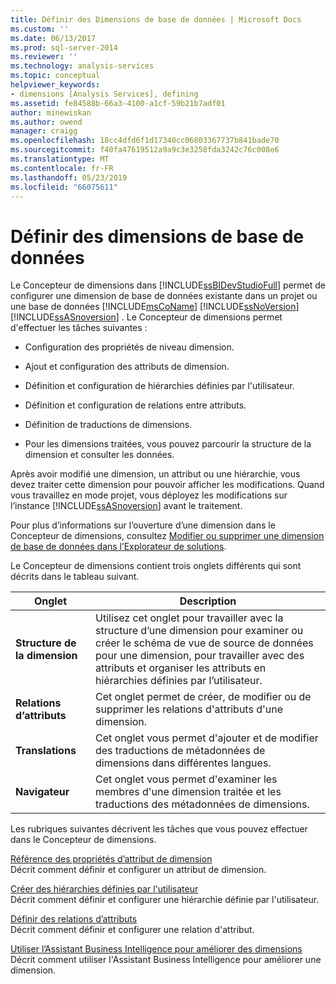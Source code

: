 ```yaml
---
title: Définir des Dimensions de base de données | Microsoft Docs
ms.custom: ''
ms.date: 06/13/2017
ms.prod: sql-server-2014
ms.reviewer: ''
ms.technology: analysis-services
ms.topic: conceptual
helpviewer_keywords:
- dimensions [Analysis Services], defining
ms.assetid: fe84588b-66a3-4100-a1cf-59b21b7adf01
author: minewiskan
ms.author: owend
manager: craigg
ms.openlocfilehash: 18cc4dfd6f1d17340cc06803367737b841bade70
ms.sourcegitcommit: f40fa47619512a9a9c3e3258fda3242c76c008e6
ms.translationtype: MT
ms.contentlocale: fr-FR
ms.lasthandoff: 05/23/2019
ms.locfileid: "66075611"
---
```

# <a name="define-database-dimensions"></a>Définir des dimensions de base de données
  Le Concepteur de dimensions dans [!INCLUDE[ssBIDevStudioFull](../../includes/ssbidevstudiofull-md.md)] permet de configurer une dimension de base de données existante dans un projet ou une base de données [!INCLUDE[msCoName](../../includes/msconame-md.md)] [!INCLUDE[ssNoVersion](../../includes/ssnoversion-md.md)] [!INCLUDE[ssASnoversion](../../includes/ssasnoversion-md.md)] . Le Concepteur de dimensions permet d'effectuer les tâches suivantes :  
  
-   Configuration des propriétés de niveau dimension.  
  
-   Ajout et configuration des attributs de dimension.  
  
-   Définition et configuration de hiérarchies définies par l'utilisateur.  
  
-   Définition et configuration de relations entre attributs.  
  
-   Définition de traductions de dimensions.  
  
-   Pour les dimensions traitées, vous pouvez parcourir la structure de la dimension et consulter les données.  
  
 Après avoir modifié une dimension, un attribut ou une hiérarchie, vous devez traiter cette dimension pour pouvoir afficher les modifications. Quand vous travaillez en mode projet, vous déployez les modifications sur l’instance [!INCLUDE[ssASnoversion](../../includes/ssasnoversion-md.md)] avant le traitement.  
  
 Pour plus d’informations sur l’ouverture d’une dimension dans le Concepteur de dimensions, consultez [Modifier ou supprimer une dimension de base de données dans l’Explorateur de solutions](database-dimensions-modify-or-delete-a-database-dimension-in-solution-explorer.md).  
  
 Le Concepteur de dimensions contient trois onglets différents qui sont décrits dans le tableau suivant.  
  
|Onglet|Description|  
|---------|-----------------|  
|**Structure de la dimension**|Utilisez cet onglet pour travailler avec la structure d’une dimension pour examiner ou créer le schéma de vue de source de données pour une dimension, pour travailler avec des attributs et organiser les attributs en hiérarchies définies par l’utilisateur.|  
|**Relations d’attributs**|Cet onglet permet de créer, de modifier ou de supprimer les relations d'attributs d'une dimension.|  
|**Translations**|Cet onglet vous permet d'ajouter et de modifier des traductions de métadonnées de dimensions dans différentes langues.|  
|**Navigateur**|Cet onglet vous permet d'examiner les membres d'une dimension traitée et les traductions des métadonnées de dimensions.|  
  
 Les rubriques suivantes décrivent les tâches que vous pouvez effectuer dans le Concepteur de dimensions.  
  
 [Référence des propriétés d’attribut de dimension](dimension-attribute-properties-reference.md)  
 Décrit comment définir et configurer un attribut de dimension.  
  
 [Créer des hiérarchies définies par l'utilisateur](user-defined-hierarchies-create.md)  
 Décrit comment définir et configurer une hiérarchie définie par l'utilisateur.  
  
 [Définir des relations d’attributs](attribute-relationships-define.md)  
 Décrit comment définir et configurer une relation d'attribut.  
  
 [Utiliser l’Assistant Business Intelligence pour améliorer des dimensions](../use-the-business-intelligence-wizard-to-enhance-dimensions.md)  
 Décrit comment utiliser l'Assistant Business Intelligence pour améliorer une dimension.  
  
  
